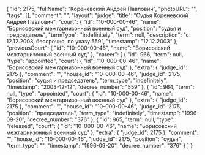 {
    "id": 2175,
    "fullName": "Кореневский Андрей Павлович",
    "photoURL": "",
    "tags": [],
    "comment": "",
    "layout": "judge",
    "title": "Судья Кореневский Андрей Павлович",
    "court": {
        "id": "10-000-00-46",
        "name": "Борисовский межгарнизонный военный суд",
        "position": "судья и председатель",
        "termType": "indefinitely",
        "term": null,
        "description": "c 12.12.2003, бессрочно, по указу 559",
        "timestamp": "12.12.2003"
    },
    "previousCourt": {
        "id": "10-000-00-46",
        "name": "Борисовский межгарнизонный военный суд"
    },
    "career": [
        {
            "id": 966,
            "term": null,
            "type": "appointed",
            "court": {
                "id": "10-000-00-46",
                "name": "Борисовский межгарнизонный военный суд"
            },
            "extra": {
                "judge_id": 2175
            },
            "comment": "",
            "house_id": "10-000-00-46",
            "judge_id": 2175,
            "position": "судья и председатель",
            "term_type": "indefinitely",
            "timestamp": "2003-12-12",
            "decree_number": "559"
        },
        {
            "id": 964,
            "term": null,
            "type": "appointed",
            "court": {
                "id": "10-000-00-46",
                "name": "Борисовский межгарнизонный военный суд"
            },
            "extra": {
                "judge_id": 2175
            },
            "comment": "",
            "house_id": "10-000-00-46",
            "judge_id": 2175,
            "position": "председатель",
            "term_type": "indefinitely",
            "timestamp": "1996-09-20",
            "decree_number": "376"
        },
        {
            "id": 965,
            "term": null,
            "type": "released",
            "court": {
                "id": "10-000-00-46",
                "name": "Борисовский межгарнизонный военный суд"
            },
            "extra": {
                "judge_id": 2175
            },
            "comment": "",
            "house_id": "10-000-00-46",
            "judge_id": 2175,
            "position": "судья",
            "term_type": "",
            "timestamp": "1996-09-20",
            "decree_number": "376"
        }
    ]
}